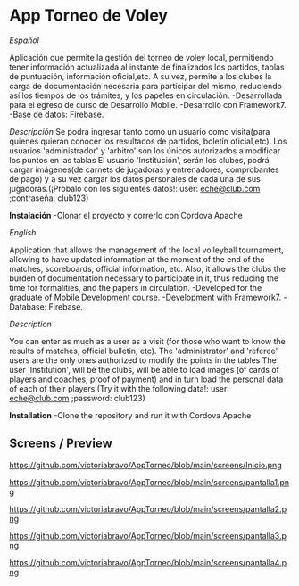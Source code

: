 
# App Torneo de Voley 
*Español*

Aplicación que permite la gestión del torneo de voley local, permitiendo tener información actualizada al instante de finalizados los partidos, 
tablas de puntuación, información oficial,etc. A su vez, permite a los clubes la carga de documentación necesaria para participar del mismo,
reduciendo así los tiempos de los trámites, y los papeles en circulación.
-Desarrollada para el egreso de curso de Desarrollo Mobile.
-Desarrollo con Framework7.
-Base de datos: Firebase.

*Descripción*
Se podrá ingresar tanto como un usuario como visita(para quienes quieran conocer los resultados de partidos, boletín oficial,etc).
Los usuarios 'administrador' y 'arbitro' son los únicos autorizados a modificar los puntos en las tablas
El usuario 'Institución', serán los clubes, podrá cargar imágenes(de carnets de jugadoras y entrenadores, comprobantes de pago) y a su vez
cargar los datos personales de cada una de sus jugadoras.(¡Probalo con los siguientes datos!: user: eche@club.com ;contraseña: club123)

**Instalación**
-Clonar el proyecto y correrlo con Cordova Apache


*English*

Application that allows the management of the local volleyball tournament, allowing to have updated information at the moment of the end of the matches,
scoreboards, official information, etc. Also, it allows the clubs the burden of documentation necessary to participate in it,
thus reducing the time for formalities, and the papers in circulation.
-Developed for the graduate of Mobile Development course.
-Development with Framework7.
-Database: Firebase.

*Description*

You can enter as much as a user as a visit (for those who want to know the results of matches, official bulletin, etc).
The 'administrator' and 'referee' users are the only ones authorized to modify the points in the tables
The user 'Institution', will be the clubs, will be able to load images (of cards of players and coaches, proof of payment) and in turn
load the personal data of each of their players.(Try it with the following data!: user: eche@club.com ;password: club123)

**Installation**
-Clone the repository and run it with Cordova Apache

## Screens / Preview

https://github.com/victoriabravo/AppTorneo/blob/main/screens/Inicio.png

https://github.com/victoriabravo/AppTorneo/blob/main/screens/pantalla1.png

https://github.com/victoriabravo/AppTorneo/blob/main/screens/pantalla2.png

https://github.com/victoriabravo/AppTorneo/blob/main/screens/pantalla3.png

https://github.com/victoriabravo/AppTorneo/blob/main/screens/pantalla4.png


